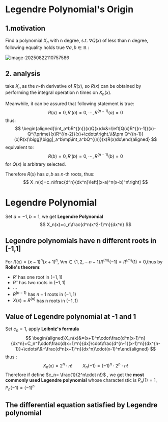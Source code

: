 # Legendre Polynomial's Origin

## 1.motivation

Find a polynomial $X_n$ with n degree, s.t. $\forall Q(x)$ of less than n degree, following equality holds true $\forall a,b\in \mathbb{R}$ :

![image-20250822110757586](C:\Users\19006\AppData\Roaming\Typora\typora-user-images\image-20250822110757586.png)

## 2. analysis

take $X_n$ as the $n$-th derivative of $R(x)$, so $R(x)$ can be obtained by performing the integral operation n times on $X_n(x)$.

Meanwhile, it can be assured that following statement is true:
$$
R(a)=0, R'(a)=0, \cdots,R^{(n-1)}(a)=0
$$
thus:
$$
\begin{aligned}\int_a^bR^{(n)}(x)Q(x)dx&=\left[Q(x)R^{(n-1)}(x)-Q^{\prime}(x)R^{(n-2)}(x)+\cdots\right.\\&\pm Q^{(n-1)}(x)R(x)\bigg]\bigg|_a^b\mp\int_a^bQ^{(n)}(x)R(x)dx\end{aligned}
$$
equivalent to:
$$
R(b)=0,R'(b)=0,\cdots,R^{(n-1)}(b)=0
$$
for $Q(x)$ is arbitrary selected.

Therefore $R(x)$ has $a,b$ as $n$-th roots, thus:
$$
X_n(x)=c_n\frac{d^n}{dx^n}\left[(x-a)^n(x-b)^n\right]
$$

# Legendre Polynomial

Set $a=-1,b=1$, we get **Legendre Polynomial**
$$
X_n(x)=c_n\frac{d^n(x^2-1)^n}{dx^n}
$$

## Legendre polynomials have n different roots in [-1,1]

For $R(x)= (x-1)^n(x+1)^n$, $\forall m\in \{1,2,\cdots n-1\}R^{(m)}(-1)=R^{(m)}(1)=0$,thus by **Rolle's theorem**:

- $R'$ has one root in $(-1,1)$
- $R''$ has two roots in $(-1,1)$
- $\cdots$
- $R^{(n-1)}$ has $n-1$ roots in $(-1,1)$
- $X(x)=R^{(n)}$ has n roots in $(-1,1)$

## Value of Legendre polynomial at -1 and 1

Set $c_n=1$, apply **Leibniz's formula**
$$
\begin{aligned}X_n(x)&=(x+1)^n\cdot\frac{d^n(x-1)^n}{dx^n}+C_n^1\cdot\frac{d(x+1)^n}{dx}\cdot\frac{d^{n-1}(x-1)^n}{dx^{n-1}}+\cdots\\&+\frac{d^n(x+1)^n}{dx^n}\cdot(x-1)^n\end{aligned}
$$
thus :
$$
X_n(x)=2^n\cdot n!\qquad X_n(-1)=(-1)^n\cdot 2^n \cdot n!
$$
Therefore if define $c_n= \frac{1}{2^n\cdot n!}$ , we get the **most commonly used Legendre polynomial** whose characteristic is $P_n(1)=1,P_n(-1)=(-1)^n$

## The differential equation satisfied by Legendre polynomial

